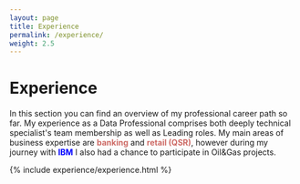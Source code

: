 ```yaml
---
layout: page
title: Experience
permalink: /experience/
weight: 2.5
---
```


# **Experience**
In this section you can find an overview of my professional career path so far. My experience as a Data Professional comprises both deeply technical specialist's team membership as well as Leading roles. My main areas of business expertise are <font color="#CD6A65"><b>banking</b></font> and <font color="#CD6A65"><b>retail (QSR)</b></font>, however during my journey with <font color="#0000FF"><b>IBM</b></font> I also had a chance to participate in Oil&Gas projects.



<div class="row">
{% include experience/experience.html %}
</div>